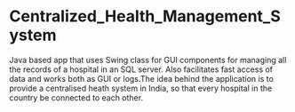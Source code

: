 # Centralized_Health_Management_System
Java based app that uses Swing class for GUI components for managing all the records of a hospital in an SQL server. Also facilitates fast access of data and works both as GUI or logs.The idea behind the application is to provide a centralised heath system in India, so that every hospital in the country be connected to each other.
